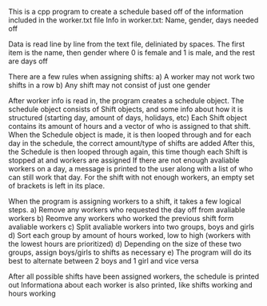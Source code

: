 This is a cpp program to create a schedule based off of the information included in the worker.txt file
Info in worker.txt:
Name, gender, days needed off

Data is read line by line from the text file, deliniated by spaces.
The first item is the name, then gender where 0 is female and 1 is male, and the rest are days off

There are a few rules when assigning shifts:
a) A worker may not work two shifts in a row
b) Any shift may not consist of just one gender

After worker info is read in, the program creates a schedule object. The schedule object consists of Shift objects, 
and some info about how it is structured (starting day, amount of days, holidays, etc)
Each Shift object contains its amount of hours and a vector of who is assigned to that shift.
When the Schedule object is made, it is then looped through and for each day in the schedule, the correct amount/type of shifts are added
After this, the Schedule is then looped through again, this time though each Shift is stopped at and workers are assigned
If there are not enough avaliable workers on a day, a message is printed to the user along with a list of who can still work that day.
For the shift with not enough workers, an empty set of brackets is left in its place.

When the program is assigning workers to a shift, it takes a few logical steps.
a) Remove any workers who requested the day off from avaliable workers
b) Reomve any workers who worked the previous shift form avaliable workers
c) Split avaliable workers into two groups, boys and girls
d) Sort each group by amount of hours worked, low to high (workers with the lowest hours are prioritized)
d) Depending on the size of these two groups, assign boys/girls to shifts as necessary
e) The program will do its best to alternate between 2 boys and 1 girl and vice versa

After all possible shifts have been assigned workers, the schedule is printed out
Informationa about each worker is also printed, like shifts working and hours working
